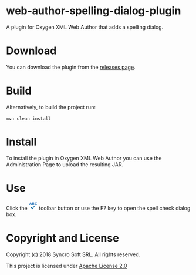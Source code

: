# web-author-spelling-dialog-plugin
A plugin for Oxygen XML Web Author that adds a spelling dialog.

# Download
You can download the plugin from the [releases page](https://github.com/oxygenxml/web-author-spelling-dialog-plugin/releases).

# Build

Alternatively, to build the project run:

```
mvn clean install
```

# Install

To install the plugin in Oxygen XML Web Author you can use the Administration Page to upload the resulting JAR.

# Use
Click the ![spelling button](/resources/Blue_SpellCheck24.png) toolbar button or use the F7 key to open the spell check dialog box.


# Copyright and License

Copyright (c) 2018 Syncro Soft SRL. All rights reserved.

This project is licensed under [Apache License 2.0](https://github.com/oxygenxml/web-author-spelling-dialog-plugin/blob/master/LICENSE)
